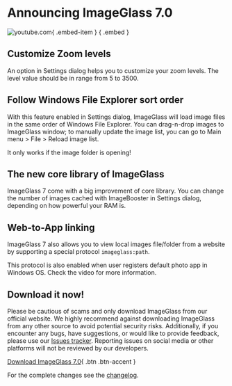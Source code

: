 # Announcing ImageGlass 7.0
![youtube.com](https://youtu.be/NbRy660CsFw){ .embed-item } { .embed }

## Customize Zoom levels
An option in Settings dialog helps you to customize your zoom levels. The level value should be in range from 5 to 3500.


## Follow Windows File Explorer sort order
With this feature enabled in Settings dialog, ImageGlass will load image files in the same order of Windows File Explorer. You can drag-n-drop images to ImageGlass window; to manually update the image list, you can go to Main menu > File > Reload image list.

It only works if the image folder is opening!


## The new core library of ImageGlass
ImageGlass 7 come with a big improvement of core library. You can change the number of images cached with ImageBooster in Settings dialog, depending on how powerful your RAM is.


## Web-to-App linking
ImageGlass 7 also allows you to view local images file/folder from a website by supporting a special protocol `imageglass:path`.

This protocol is also enabled when user registers default photo app in Windows OS. Check the video for more information.


## Download it now!
Please be cautious of scams and only download ImageGlass from our official website. We highly recommend against downloading ImageGlass from any other source to avoid potential security risks. Additionally, if you encounter any bugs, have suggestions, or would like to provide feedback, please use our [Issues tracker](https://github.com/d2phap/ImageGlass/issues). Reporting issues on social media or other platforms will not be reviewed by our developers.


[Download ImageGlass 7.0](https://imageglass.org/release/imageglass-7-0-7-26-27){ .btn .btn-accent }


For the complete changes see the [changelog](https://github.com/d2phap/ImageGlass/releases/tag/7.0.7.26).
